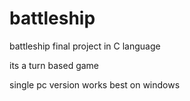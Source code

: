 # battleship
battleship final project in C language

its a turn based game

single pc version works best on windows
